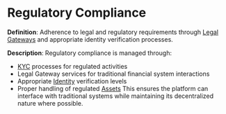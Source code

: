 # Regulatory Compliance

**Definition**: Adherence to legal and regulatory requirements through [Legal Gateways](#legal-gateway) and appropriate identity verification processes.

**Description**: Regulatory compliance is managed through:
- [KYC](#kyc-know-your-customer) processes for regulated activities
- Legal Gateway services for traditional financial system interactions
- Appropriate [Identity](#identity) verification levels
- Proper handling of regulated [Assets](#asset)
This ensures the platform can interface with traditional systems while maintaining its decentralized nature where possible. 